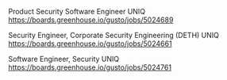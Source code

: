 Product Security Software Engineer UNIQ https://boards.greenhouse.io/gusto/jobs/5024689

Security Engineer, Corporate Security Engineering (DETH) UNIQ https://boards.greenhouse.io/gusto/jobs/5024661

Software Engineer, Security UNIQ https://boards.greenhouse.io/gusto/jobs/5024761


